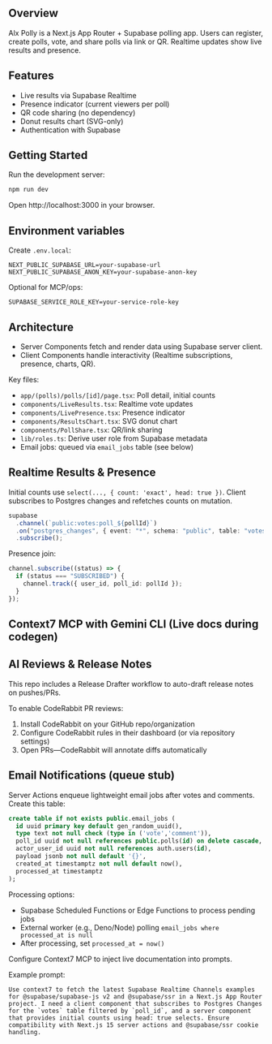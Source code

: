## Overview

Alx Polly is a Next.js App Router + Supabase polling app. Users can register, create polls, vote, and share polls via link or QR. Realtime updates show live results and presence.

## Features

- Live results via Supabase Realtime
- Presence indicator (current viewers per poll)
- QR code sharing (no dependency)
- Donut results chart (SVG-only)
- Authentication with Supabase

## Getting Started

Run the development server:

```bash
npm run dev
```

Open http://localhost:3000 in your browser.

## Environment variables

Create `.env.local`:

```
NEXT_PUBLIC_SUPABASE_URL=your-supabase-url
NEXT_PUBLIC_SUPABASE_ANON_KEY=your-supabase-anon-key
```

Optional for MCP/ops:

```
SUPABASE_SERVICE_ROLE_KEY=your-service-role-key
```

## Architecture

- Server Components fetch and render data using Supabase server client.
- Client Components handle interactivity (Realtime subscriptions, presence, charts, QR).

Key files:

- `app/(polls)/polls/[id]/page.tsx`: Poll detail, initial counts
- `components/LiveResults.tsx`: Realtime vote updates
- `components/LivePresence.tsx`: Presence indicator
- `components/ResultsChart.tsx`: SVG donut chart
- `components/PollShare.tsx`: QR/link sharing
- `lib/roles.ts`: Derive user role from Supabase metadata
 - Email jobs: queued via `email_jobs` table (see below)

## Realtime Results & Presence

Initial counts use `select(..., { count: 'exact', head: true })`. Client subscribes to Postgres changes and refetches counts on mutation.

```ts
supabase
  .channel(`public:votes:poll_${pollId}`)
  .on("postgres_changes", { event: "*", schema: "public", table: "votes", filter: `poll_id=eq.${pollId}` }, refetchCounts)
  .subscribe();
```

Presence join:

```ts
channel.subscribe((status) => {
  if (status === "SUBSCRIBED") {
    channel.track({ user_id, poll_id: pollId });
  }
});
```

## Context7 MCP with Gemini CLI (Live docs during codegen)
## AI Reviews & Release Notes

This repo includes a Release Drafter workflow to auto-draft release notes on pushes/PRs.

To enable CodeRabbit PR reviews:

1. Install CodeRabbit on your GitHub repo/organization
2. Configure CodeRabbit rules in their dashboard (or via repository settings)
3. Open PRs—CodeRabbit will annotate diffs automatically

## Email Notifications (queue stub)

Server Actions enqueue lightweight email jobs after votes and comments. Create this table:

```sql
create table if not exists public.email_jobs (
  id uuid primary key default gen_random_uuid(),
  type text not null check (type in ('vote','comment')),
  poll_id uuid not null references public.polls(id) on delete cascade,
  actor_user_id uuid not null references auth.users(id),
  payload jsonb not null default '{}',
  created_at timestamptz not null default now(),
  processed_at timestamptz
);
```

Processing options:

- Supabase Scheduled Functions or Edge Functions to process pending jobs
- External worker (e.g., Deno/Node) polling `email_jobs where processed_at is null`
- After processing, set `processed_at = now()`


Configure Context7 MCP to inject live documentation into prompts.

Example prompt:

```
Use context7 to fetch the latest Supabase Realtime Channels examples for @supabase/supabase-js v2 and @supabase/ssr in a Next.js App Router project. I need a client component that subscribes to Postgres Changes for the `votes` table filtered by `poll_id`, and a server component that provides initial counts using head: true selects. Ensure compatibility with Next.js 15 server actions and @supabase/ssr cookie handling.
```
